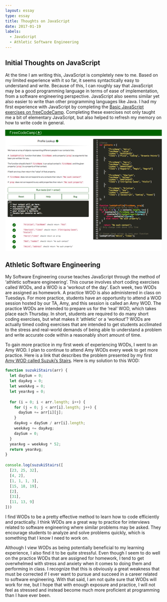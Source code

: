 ```yaml
---
layout: essay
type: essay
title: Thoughts on JavaScript
date: 2017-01-19
labels:
  - JavaScript
  - Athletic Software Engineering
---
```



## Initial Thoughts on JavaScript

At the time I am writing this, JavaScript is completely new to me. Based on my limited experience with it so far, it seems syntactically easy to understand and write.  Because of this, I can roughly say that JavaScript may be a good programming language in terms of ease of implementation, from a software engineering perspective.  JavaScript also seems similar yet also easier to write than other programming languages like Java.  I had my first experience with JavaScript by completing the [Basic JavaScript exercises on freeCodeCamp](https://www.freecodecamp.com/map-aside#nested-collapseBasicJavaScript).  Completing these exercises not only taught me a bit of elementary JavaScript, but also helped to refresh my memory on how to write code in general.

<img src="../images/FCC-SS.png" width="700">

## Athletic Software Engineering

My Software Engineering course teaches JavaScript through the method of ‘athletic software engineering’.  This course involves short coding exercises called WODs, and a WOD is a ‘workout of the day’.  Each week, two WODs are assigned as homework.  A practice WOD is also administered in class on Tuesdays.  For more practice, students have an opportunity to attend a WOD session hosted by our TA, Amy, and this session is called an Amy WOD.  The practice WODs are intended to prepare us for the ‘real’ WOD, which takes place each Thursday.  In short, students are required to do many short coding exercises, but what makes it ‘athletic’ or a ‘workout’?  WODs are actually timed coding exercises that are intended to get students acclimated to the stress and real-world demands of being able to understand a problem and write accurate code within a reasonably short amount of time.

To gain more practice in my first week of experiencing WODs, I went to an Amy WOD.  I plan to continue to attend Amy WODs every week to get more practice.  Here is a link that describes the problem presented by my first [Amy WOD called Suzuki’s Stairs](http://courses.ics.hawaii.edu/ics314f16/morea/javascript-1/amywod-stairs.html).  Here is my solution to this WOD:

```javascript
function suzukiStairs(arr) {
  let daySum = 0;
  let dayAvg = 0;
  let weekAvg = 0;
  let yearAvg = 0;

  for (i = 0; i < arr.length; i++) {
    for (j = 0; j < arr[i].length; j++) {
      daySum += arr[i][j];
    }
    dayAvg = daySum / arr[i].length;
    weekAvg += dayAvg;
    daySum = 0;
  }
  yearAvg = weekAvg * 52;
  return yearAvg;
}

console.log(suzukiStairs([
  [23, 25, 32],
  [4, 2],
  [1, 1, 1, 3],
  [15, 18, 19],
  [2],
  [31],
  [11, 13, 9]
]))
```

I find WODs to be a pretty effective method to learn how to code efficiently and practically.  I think WODs are a great way to practice for interviews related to software engineering where similar problems may be asked.  They encourage students to analyze and solve problems quickly, which is something that I know I need to work on.  

Although I view WODs as being potentially beneficial to my learning experience, I also find it to be quite stressful.  Even though I seem to do well on the practice WODs that are assigned for homework, I tend to get overwhelmed with stress and anxiety when it comes to doing them and performing in class.  I recognize that this is obviously a great weakness that must be corrected if I ever want to pursue and succeed in a career related to software engineering.  With that said, I am not quite sure that WODs will work for me, but I hope that with enough exposure and practice, I will not feel as stressed and instead become much more proficient at programming than I have ever been. 

